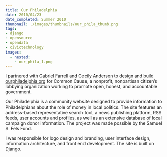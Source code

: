 ```yaml
---
title: Our Philadelphia
date: 2010/04/23
date_completed: Summer 2010
thumbnail: ./images/thumbnails/our_phila_thumb.png
tags:
- django
- opensource
- opendata
- civictechnology
images:
  - nested:
    - our_phila_1.png
---
```


I partnered with Gabriel Farrell and Cecily Anderson to design and build <a href="http://ourphiladelphia.org">ourphiladelphia.org</a> for Common Cause, a nonprofit, nonpartisan citizen&#8217;s lobbying organization working to promote open, honest, and accountable government.

Our Philadelphia is a community website designed to provide information to Philadelphians about the role of money in local politics. The site features an address-based representative search tool, a news publishing platform, RSS feeds, user accounts and profiles, as well as an extensive database of local campaign donor information. The project was made possible by the Samuel S. Fels Fund.

I was responsible for logo design and branding, user interface design, information architecture, and front end development. The site is built on Django.
